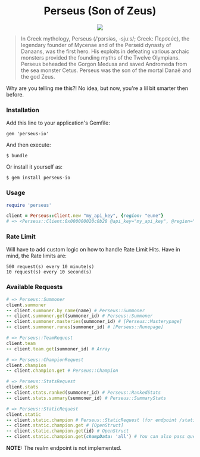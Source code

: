 <h1 align="center">Perseus (Son of Zeus)</h1>
<p align="center">
  <img src='http://fc06.deviantart.net/fs11/i/2006/209/5/4/Vatican_Statues_3____Perseus_by_ProxyDave.png' />
</p>


> In Greek mythology, Perseus (/ˈpɜrsiəs, -sjuːs/; Greek: Περσεύς), the legendary founder of Mycenae and of the Perseid dynasty of Danaans, was the first hero. His exploits in defeating various archaic monsters provided the founding myths of the Twelve Olympians. Perseus beheaded the Gorgon Medusa and saved Andromeda from the sea monster Cetus. Perseus was the son of the mortal Danaë and the god Zeus.

Why are you telling me this?! No idea, but now, you're a lil bit smarter then before.

### Installation

Add this line to your application's Gemfile:

    gem 'perseus-io'
    
And then execute:

    $ bundle
Or install it yourself as:

    $ gem install perseus-io
    
### Usage

```ruby
require 'perseus'

client = Perseus::Client.new "my_api_key", {region: "eune"}
# => <Perseus::Client:0x000000020c0b28 @api_key="my_api_key", @region="eune">
```

### Rate Limit
Will have to add custom logic on how to handle Rate Limit Hits. Have in mind, the Rate limits are:

    500 request(s) every 10 minute(s)
    10 request(s) every 10 second(s)

### Available Requests

```ruby
# => Perseus::Summoner
client.summoner
-- client.summoner.by_name(name) # Perseus::Summoner
-- client.summoner.get(summoner_id) # Perseus::Summoner
-- client.summoner.masteries(summoner_id) # [Perseus::Masterypage]
-- client.summoner.runes(summoner_id) # [Perseus::Runepage]

# => Perseus::TeamRequest
client.team
-- client.team.get(summoner_id) # Array

# => Perseus::ChampionRequest
client.champion
-- client.champion.get # Perseus::Champion

# => Perseus::StatsRequest
client.stats
-- client.stats.ranked(summoner_id) # Perseus::RankedStats
-- client.stats.summary(summoner_id) # Perseus::SummaryStats

# => Perseus::StaticRequest
client.static
-- client.static.champion # Perseus::StaticRequest (for endpoint /static-data/champion)
-- client.static.champion.get # [OpenStruct]
-- client.static.champion.get(id) # OpenStruct 
-- client.static.champion.get(champData: 'all') # You can also pass query parameters
```

**NOTE:** The realm endpoint is not implemented.